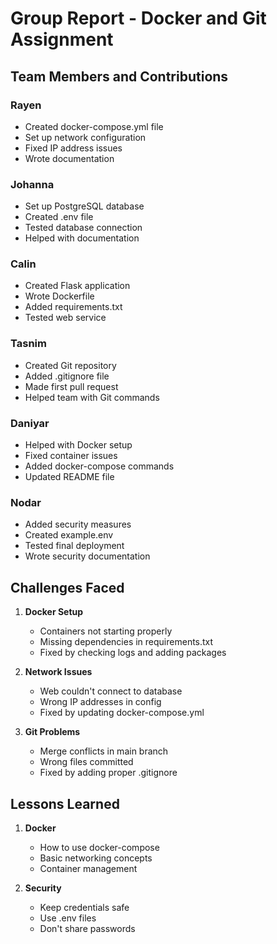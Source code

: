 # Group Report - Docker and Git Assignment

## Team Members and Contributions

### Rayen
- Created docker-compose.yml file
- Set up network configuration
- Fixed IP address issues
- Wrote documentation

### Johanna
- Set up PostgreSQL database
- Created .env file
- Tested database connection
- Helped with documentation

### Calin
- Created Flask application
- Wrote Dockerfile
- Added requirements.txt
- Tested web service

### Tasnim
- Created Git repository
- Added .gitignore file
- Made first pull request
- Helped team with Git commands

### Daniyar
- Helped with Docker setup
- Fixed container issues
- Added docker-compose commands
- Updated README file

### Nodar
- Added security measures
- Created example.env
- Tested final deployment
- Wrote security documentation

## Challenges Faced

1. **Docker Setup**
   - Containers not starting properly
   - Missing dependencies in requirements.txt
   - Fixed by checking logs and adding packages

2. **Network Issues**
   - Web couldn't connect to database
   - Wrong IP addresses in config
   - Fixed by updating docker-compose.yml

3. **Git Problems**
   - Merge conflicts in main branch
   - Wrong files committed
   - Fixed by adding proper .gitignore

## Lessons Learned

1. **Docker**
   - How to use docker-compose
   - Basic networking concepts
   - Container management

2. **Security**
   - Keep credentials safe
   - Use .env files
   - Don't share passwords

